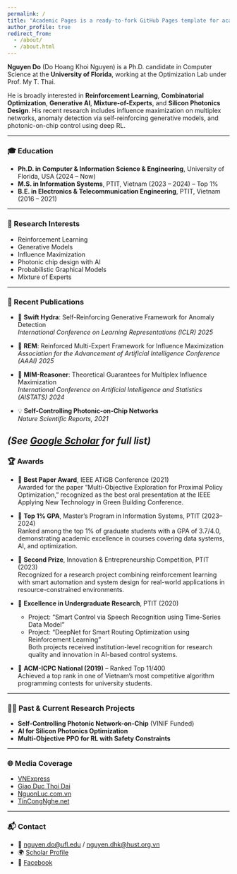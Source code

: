 ```yaml
---
permalink: /
title: "Academic Pages is a ready-to-fork GitHub Pages template for academic personal websites"
author_profile: true
redirect_from: 
  - /about/
  - /about.html
---
```


**Nguyen Do** (Do Hoang Khoi Nguyen) is a Ph.D. candidate in Computer Science at the **University of Florida**, working at the Optimization Lab under Prof. My T. Thai.

He is broadly interested in **Reinforcement Learning**, **Combinatorial Optimization**, **Generative AI**, **Mixture-of-Experts**, and **Silicon Photonics Design**. His recent research includes influence maximization on multiplex networks, anomaly detection via self-reinforcing generative models, and photonic-on-chip control using deep RL.

---

### 🎓 Education

- **Ph.D. in Computer & Information Science & Engineering**, University of Florida, USA (2024 – Now)  
- **M.S. in Information Systems**, PTIT, Vietnam (2023 – 2024) – Top 1%  
- **B.E. in Electronics & Telecommunication Engineering**, PTIT, Vietnam (2016 – 2021)

---

### 🧠 Research Interests

- Reinforcement Learning
- Generative Models  
- Influence Maximization  
- Photonic chip design with AI  
- Probabilistic Graphical Models  
- Mixture of Experts

---

### 📄 Recent Publications

- 🧠 **Swift Hydra**: Self-Reinforcing Generative Framework for Anomaly Detection  
  *International Conference on Learning Representations (ICLR) 2025*

- 🧠 **REM**: Reinforced Multi-Expert Framework for Influence Maximization  
  *Association for the Advancement of Artificial Intelligence Conference (AAAI) 2025*

- 🧠 **MIM-Reasoner**: Theoretical Guarantees for Multiplex Influence Maximization  
  *International Conference on Artificial Intelligence and Statistics (AISTATS) 2024*

- 💡 **Self-Controlling Photonic-on-Chip Networks**  
  *Nature Scientific Reports, 2021*

*(See [Google Scholar](https://scholar.google.com/citations?user=6f9HM24AAAAJ&hl=en) for full list)*
---

### 🏆 Awards


- 🥇 **Best Paper Award**, IEEE ATiGB Conference (2021)  
  Awarded for the paper “Multi-Objective Exploration for Proximal Policy Optimization,” recognized as the best oral presentation at the IEEE Applying New Technology in Green Building Conference.  

- 🥈 **Top 1% GPA**, Master’s Program in Information Systems, PTIT (2023–2024)  
  Ranked among the top 1% of graduate students with a GPA of 3.7/4.0, demonstrating academic excellence in courses covering data systems, AI, and optimization.  

- 🥉 **Second Prize**, Innovation & Entrepreneurship Competition, PTIT (2023)  
  Recognized for a research project combining reinforcement learning with smart automation and system design for real-world applications in resource-constrained environments.  

- 🏅 **Excellence in Undergraduate Research**, PTIT (2020)  
  - Project: “Smart Control via Speech Recognition using Time-Series Data Model”  
  - Project: “DeepNet for Smart Routing Optimization using Reinforcement Learning”  
  Both projects received institution-level recognition for research quality and innovation in AI-based control systems.

- 🧠 **ACM-ICPC National (2019)** – Ranked Top 11/400  
  Achieved a top rank in one of Vietnam’s most competitive algorithm programming contests for university students.

---

### 👨‍🔬 Past & Current Research Projects

- **Self-Controlling Photonic Network-on-Chip** (VINIF Funded)  
- **AI for Silicon Photonics Optimization**  
- **Multi-Objective PPO for RL with Safety Constraints**

---

### 🌐 Media Coverage

- [VNExpress](https://vnexpress.net/tag/do-hoang-khoi-nguyen-1482819)  
- [Giao Duc Thoi Dai](https://giaoducthoidai.vn/giao-duc/chang-sinh-vien-tre-tu-choi-luong-khung-de-theo-duoi-chip-quang-tu-Y4T1awbnR.html)  
- [NguonLuc.com.vn](https://www.nguonluc.com.vn/sinh-vien-viet-nam-co-cong-bo-quoc-te-ve-tri-tue-nhan-tao-a1675.html)  
- [TinCongNghe.net](https://www.tincongnghe.net/t-54224/sinh-vien-nghien-cuu-ai-co-cong-bo-quoc-te.html)

---

### 📬 Contact

- 📧 nguyen.do@ufl.edu / nguyen.dhk@hust.org.vn  
- 🌍 [Scholar Profile](https://scholar.google.com/citations?user=6f9HM24AAAAJ&hl=en)  
- 💬 [Facebook](https://www.facebook.com/nguyen.do.9256)
